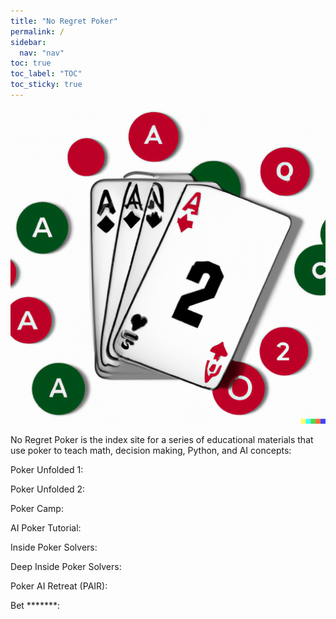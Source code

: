 ```yaml
---
title: "No Regret Poker"
permalink: /
sidebar:
  nav: "nav"
toc: true
toc_label: "TOC"
toc_sticky: true
---
```


![No Regret Poker](./assets/nrp.png)

No Regret Poker is the index site for a series of educational materials that use poker to teach math, decision making, Python, and AI concepts:

Poker Unfolded 1:

Poker Unfolded 2:

Poker Camp:

AI Poker Tutorial:

Inside Poker Solvers:

Deep Inside Poker Solvers:

Poker AI Retreat (PAIR):

Bet *******: 